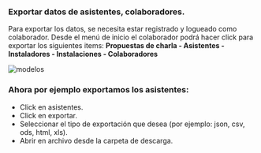 ### Exportar datos de asistentes, colaboradores.
Para exportar los datos, se necesita estar registrado y logueado como colaborador.
Desde el menú de inicio el colaborador podrá hacer click para exportar los siguientes items: 
**Propuestas de charla - Asistentes - Instaladores - Instalaciones - Colaboradores**

![modelos](http://i57.tinypic.com/29bd40p.jpg)

### Ahora por ejemplo exportamos los asistentes: 
* Click en asistentes.
* Click en exportar.
* Seleccionar el tipo de exportación que desea (por ejemplo: json, csv, ods, html, xls).
* Abrir en archivo desde la carpeta de descarga.

